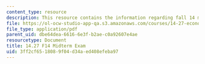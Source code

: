 ```yaml
---
content_type: resource
description: This resource contains the information regarding fall 14 midterm exam.
file: https://ol-ocw-studio-app-qa.s3.amazonaws.com/courses/14-27-economics-and-e-commerce-fall-2014/3ff2cf6518089f04d34aed408efeba97_MIT14_27F14_Midterm_2014.pdf
file_type: application/pdf
parent_uid: dbe64dea-6616-6e3f-b2ae-c0a92607e4ae
resourcetype: Document
title: 14.27 F14 Midterm Exam
uid: 3ff2cf65-1808-9f04-d34a-ed408efeba97
---
```


